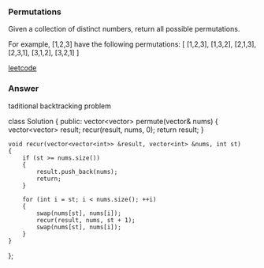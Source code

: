 ### Permutations
Given a collection of distinct numbers, return all possible permutations.

For example,
[1,2,3] have the following permutations:
[
  [1,2,3],
  [1,3,2],
  [2,1,3],
  [2,3,1],
  [3,1,2],
  [3,2,1]
]

[leetcode](https://leetcode.com/problems/permutations/description/)

### Answer 
taditional backtracking problem

class Solution {
public:
    vector<vector<int>> permute(vector<int>& nums) {
        vector<vector<int>> result;
        recur(result, nums, 0);
        return result;
    }
    
    void recur(vector<vector<int>> &result, vector<int> &nums, int st)
    {
        if (st >= nums.size())
        {
            result.push_back(nums);
            return;
        }
        
        for (int i = st; i < nums.size(); ++i)
        {
            swap(nums[st], nums[i]);
            recur(result, nums, st + 1);
            swap(nums[st], nums[i]);
        }
    }
};